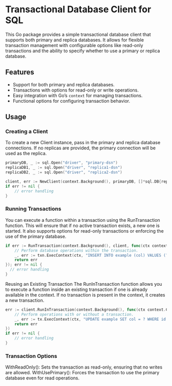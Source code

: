 # Transactional Database Client for SQL

This Go package provides a simple transactional database client that supports both primary and replica databases. It allows for flexible transaction management with configurable options like read-only transactions and the ability to specify whether to use a primary or replica database.

## Features

- Support for both primary and replica databases.
- Transactions with options for read-only or write operations.
- Easy integration with Go’s `context` for managing transactions.
- Functional options for configuring transaction behavior.

## Usage
### Creating a Client
To create a new Client instance, pass in the primary and replica database connections. If no replicas are provided, the primary connection will be used as the replica.

``` go
primaryDB, _ := sql.Open("driver", "primary-dsn")
replicaDB1, _ := sql.Open("driver", "replica1-dsn")
replicaDB2, _ := sql.Open("driver", "replica2-dsn")

client, err := NewClient(context.Background(), primaryDB, []*sql.DB{replicaDB1, replicaDB2})
if err != nil {
    // error handling
}
```


### Running Transactions
You can execute a function within a transaction using the RunTransaction function. This will ensure that if no active transaction exists, a new one is started. It also supports options for read-only transactions or enforcing the use of the primary database.

``` go
if err := RunTransaction(context.Background(), client, func(ctx context.Context, txn *Transaction) error {
    // Perform database operations within the transaction.
    _, err := txn.ExecContext(ctx, "INSERT INTO example (col) VALUES (?)", "value")
    return err
}); err != nil {
  // error handling
}
```

Reusing an Existing Transaction
The RunInTransaction function allows you to execute a function inside an existing transaction if one is already available in the context.
If no transaction is present in the context, it creates a new transaction.

``` go
err := client.RunInTransaction(context.Background(), func(ctx context.Context, txn *Transaction) error {
    // Perform operations with or without a transaction.
    _, err := tx.ExecContext(ctx, "UPDATE example SET col = ? WHERE id = ?", "new_value", 1)
    return err
})
if err != nil {
    // error handling
}
```

### Transaction Options
WithReadOnly(): Sets the transaction as read-only, ensuring that no writes are allowed.
WithUsePrimary(): Forces the transaction to use the primary database even for read operations.
